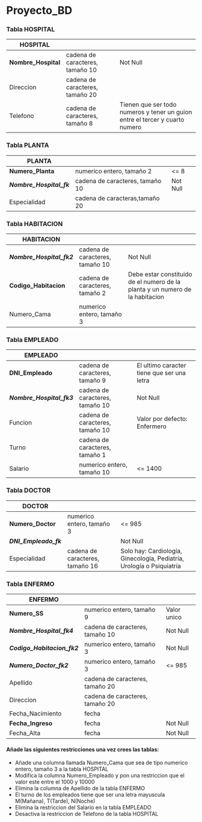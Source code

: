 # Proyecto_BD

### Tabla HOSPITAL

| HOSPITAL            |                                 |                                                                              |
|---------------------|---------------------------------|------------------------------------------------------------------------------|
| **Nombre_Hospital** | cadena de caracteres, tamaño 10 | Not Null                                                                     |
| Direccion           | cadena de caracteres, tamaño 20 |                                                                              |
| Telefono            | cadena de caracteres, tamaño 8  | Tienen que ser todo numeros y tener un guion entre el tercer y cuarto numero |

### Tabla PLANTA

| PLANTA                   |                                 |          |
|--------------------------|---------------------------------|----------|
| **Numero_Planta**        | numerico entero, tamaño 2       | <= 8     |
| **_Nombre_Hospital_fk_** | cadena de caracteres, tamaño 10 | Not Null |
| Especialidad             | cadena de caracteras,tamaño 20  |          |

### Tabla HABITACION

| HABITACION                |                                 |                                                                               |
|---------------------------|---------------------------------|-------------------------------------------------------------------------------|
| **_Nombre_Hospital_fk2_** | cadena de caracteres, tamaño 10 | Not Null                                                                      |
| **Codigo_Habitacion**     | cadena de caracteres, tamaño 2  | Debe estar constituido de el numero de la planta y un numero de la habitacion |
| Numero_Cama               | numerico entero, tamaño 3       |                                                                               |

### Tabla EMPLEADO

| EMPLEADO                  |                                 |                                            |
|---------------------------|---------------------------------|--------------------------------------------|
| **DNI_Empleado**          | cadena de caracteres, tamaño 9  | El ultimo caracter tiene que ser una letra |
| **_Nombre_Hospital_fk3_** | cadena de caracteres, tamaño 10 | Not Null                                   |
| Funcion                   | cadena de caracteres, tamaño 10 | Valor por defecto: Enfermero               |
| Turno                     | cadena de caracteres, tamaño 1  |                                            |
| Salario                   | numerico entero, tamaño 10      | <= 1400                                    |

### Tabla DOCTOR

| DOCTOR                 |                                 |                                                                       |
|------------------------|---------------------------------|-----------------------------------------------------------------------|
| **Numero_Doctor**      | numerico entero, tamaño 3       | <= 985                                                                |
| **_DNI_Empleado_fk_**  |                                 | Not Null                                                              |
| Especialidad           | cadena de caracteres, tamaño 16 | Solo hay: Cardiología, Ginecología, Pediatría, Urología o Psiquiatría |

### Tabla ENFERMO

| ENFERMO                     |                                 |                 |
|-----------------------------|---------------------------------|-----------------|
| **Numero_SS**               | numerico entero, tamaño 9       | Valor unico     |
| **_Nombre_Hospital_fk4_**   | cadena de caracteres, tamaño 10 | Not Null        |
| **_Codigo_Habitacion_fk2_** | numerico entero, tamaño 3       | Not Null        |
| **_Numero_Doctor_fk2_**     | numerico entero, tamaño 3       | <= 985          |
| Apellido                    | cadena de caracteres, tamaño 20 |                 |
| Direccion                   | cadena de caracteres, tamaño 20 |                 |
| Fecha_Nacimiento            | fecha                           |                 |
| **Fecha_Ingreso**           | fecha                           | Not Null        |
| Fecha_Alta                  | fecha                           | Not Null        |


#### Añade las siguientes restricciones una vez crees las tablas:
* Añade una columna llamada Numero_Cama que sea de tipo numerico entero, tamaño 3 a la tabla HOSPITAL
* Modifica la columna Numero_Empleado y pon una restriccion que el valor este entre el 1000 y 10000
* Elimina la columna de Apellido de la tabla ENFERMO
* El turno de los empleados tiene que ser una letra mayuscula M(Mañana), T(Tarde), N(Noche)
* Elimina la restriccion del Salario en la tabla EMPLEADO
* Desactiva la restriccion de Telefono de la tabla HOSPITAL
